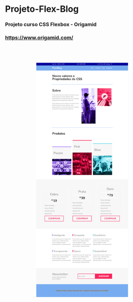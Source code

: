 # Projeto-Flex-Blog
### Projeto curso CSS Flexbox - Origamid
### https://www.origamid.com/

## <br>

<div align="center">
<img width="300px" src="https://github.com/CarlaMGaldino/Projeto-Flex-Blog/blob/main/img/site.png">
</div>
